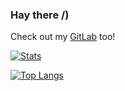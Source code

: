 ### Hay there /)

Check out my [GitLab](https://gitlab.com/users/programmerpony/projects) too!

[![Stats](https://github-readme-stats.vercel.app/api?username=programmer-pony&show_icons=true&theme=vue-dark&hide=contribs,prs)](https://github.com/anuraghazra/github-readme-stats)

[![Top Langs](https://github-readme-stats.vercel.app/api/top-langs/?username=programmer-pony&layout=compact&theme=vue-dark)](https://github.com/anuraghazra/github-readme-stats)
